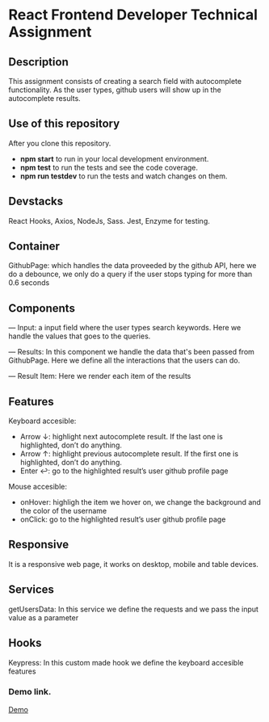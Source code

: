 # React Frontend Developer Technical Assignment

## Description

This assignment consists of creating a search field with autocomplete functionality.
As the user types, github users will show up in the autocomplete results.

## Use of this repository

After you clone this repository.

- **npm start** to run in your local development environment.
- **npm test** to run the tests and see the code coverage.
- **npm run testdev** to run the tests and watch changes on them.

## Devstacks

React Hooks, Axios, NodeJs, Sass. Jest, Enzyme for testing.

## Container

GithubPage: which handles the data proveeded by the github API, here we do a debounce, we only do a query if the user stops typing for more than 0.6 seconds

## Components

— Input: a input field where the user types search keywords. Here we handle the values that goes to the queries.

— Results: In this component we handle the data that's been passed from GithubPage. Here we define all the interactions that the users can do.

— Result Item: Here we render each item of the results

## Features

Keyboard accesible:

- Arrow ↓: highlight next autocomplete result. If the last one is highlighted,
  don’t do anything.
- Arrow ↑: highlight previous autocomplete result. If the first one is highlighted,
  don’t do anything.
- Enter ↩: go to the highlighted result’s user github profile page

Mouse accesible:

- onHover: highligh the item we hover on, we change the background and the color of the username
- onClick: go to the highlighted result’s user github profile page

## Responsive

It is a responsive web page, it works on desktop, mobile and table devices.

## Services

getUsersData: In this service we define the requests and we pass the input value as a parameter

## Hooks

Keypress: In this custom made hook we define the keyboard accesible features

### Demo link.

[Demo](https://react-frontend-assesment.herokuapp.com/)
